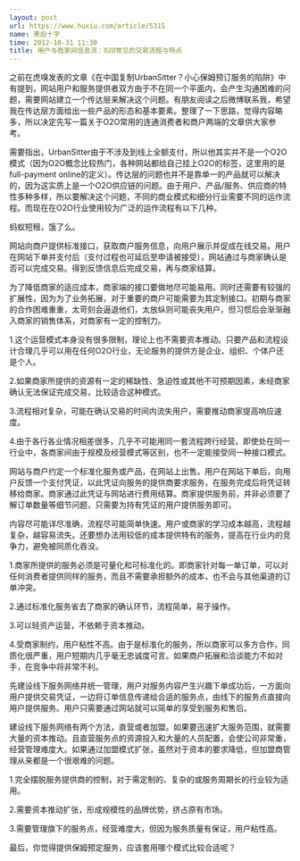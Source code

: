 ```yaml
---
layout: post
url: https://www.huxiu.com/article/5315
name: 黑焰十字
time: 2012-10-31 11:30
title: 用户与商家间信息流：O2O常见的交易流程与特点
---
```

之前在虎嗅发表的文章《在中国复制UrbanSitter？小心保姆预订服务的陷阱》中有提到，网站用户和服务提供者双方由于不在同一个平面内，会产生沟通困难的问题，需要网站建立一个传达层来解决这个问题。有朋友阅读之后微博联系我，希望我在传达层方面给出一些产品的形态和基本要素。整理了一下思路，觉得内容略多，所以决定先写一篇关于O2O常用的连通消费者和商户两端的文章供大家参考。

需要指出，UrbanSitter由于不涉及到线上全额支付，所以他其实并不是一个O2O模式（因为O2O概念比较热门，各种网站都给自己挂上O2O的标签，这里用的是full-payment online的定义）。传达层的问题也并不是靠单一的产品就可以解决的，因为这实质上是一个O2O供应链的问题。由于用户、产品/服务、供应商的特性多种多样，所以要解决这个问题，不同的商业模式和细分行业需要不同的运作流程。而现在在O2O行业使用较为广泛的运作流程有以下几种。

蚂蚁短租，饿了么。

网站向商户提供标准接口，获取商户服务信息，向用户展示并促成在线交易。用户在网站下单并支付后（支付过程也可延后至申请被接受），网站通过与商家确认是否可以完成交易。得到反馈信息后完成交易，再与商家结算。

为了降低商家的适应成本，商家端的接口要做地尽可能易用。同时还需要有较强的扩展性，因为为了业务拓展，对于重要的商户可能需要为其定制接口。初期与商家的合作困难重重，太苛刻会逼退他们，太放纵则可能丧失用户，但习惯后会渐渐融入商家的销售体系，对商家有一定的控制力。

1.这个运营模式本身没有很多限制，理论上也不需要资本推动。只要产品和流程设计合理几乎可以用在任何O2O行业，无论服务的提供方是企业、组织、个体户还是个人。

2.如果商家所提供的资源有一定的稀缺性、急迫性或其他不可预期因素，未经商家确认无法保证完成交易，比较适合这种模式。

3.流程相对复杂，可能在确认交易的时间内流失用户，需要推动商家提高响应速度。

4.由于各行各业情况相差很多，几乎不可能用同一套流程跨行经营。即使处在同一行业中，各商家间由于规模及经营模式等区别，也不一定能接受同一种接口模式。

网站与商户约定一个标准化服务或产品，在网站上出售。用户在网站下单后，向用户反馈一个支付凭证，以此凭证向服务的提供商要求服务，在服务完成后将凭证转移给商家。商家通过此凭证与网站进行费用结算。商家提供服务前，并非必须要了解订单数量等细节问题，只需要为持有凭证的用户提供服务即可。

内容尽可能详尽准确，流程尽可能简单快速。用户或商家的学习成本越高，流程越复杂，越容易流失。还要想办法用较低的成本提供特有的服务，提高在行业内的竞争力，避免被同质化吞没。

1.商家所提供的服务必须是可量化和可标准化的。即商家针对每一单订单，可以对任何消费者提供同样的服务，而且不需要承担额外的成本，也不会与其他渠道的订单冲突。

2.通过标准化服务省去了商家的确认环节，流程简单，易于操作。

3.可以轻资产运营，不依赖于资本推动。

4.受商家制约，用户粘性不高。由于是标准化的服务，所以商家可以多方合作，同质化很严重，用户短期内几乎毫无忠诚度可言。如果商户拓展和洽谈能力不如对手，在竞争中将非常不利。

先建设线下服务网络并统一管理，用户对服务内容产生兴趣下单成功后，一方面向用户提供交易凭证，一边将订单信息传递给合适的服务点，由线下的服务点直接向用户提供服务。用户只需要通过网站就可以简单的享受到服务和售后。

建设线下服务网络有两个方法，直营或者加盟。如果要迅速扩大服务范围，就需要大量的资本推动。且直营服务点的资源投入和大量的人员配置，会使公司非常重，经营管理难度大。如果通过加盟模式扩张，虽然对于资本的要求降低，但加盟商管理从来都是一个很艰难的问题。

1.完全摆脱服务提供商的控制，对于需定制的、复杂的或服务周期长的行业较为适用。

2.需要资本推动扩张，形成规模性的品牌优势，挤占原有市场。

3.需要管理旗下的服务点，经营难度大，但因为服务质量有保证，用户粘性高。

最后，你觉得提供保姆预定服务，应该套用哪个模式比较合适呢？

